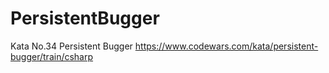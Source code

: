 # PersistentBugger
Kata No.34 Persistent Bugger https://www.codewars.com/kata/persistent-bugger/train/csharp
